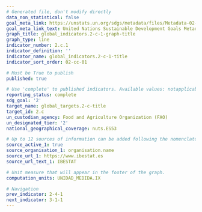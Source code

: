 ```yaml
---
# Generated file, don't modify directly
data_non_statistical: false
goal_meta_link: https://unstats.un.org/sdgs/metadata/files/Metadata-02-0C-01.pdf
goal_meta_link_text: United Nations Sustainable Development Goals Metadata (pdf 232kB)
graph_title: global_indicators.2-c-1-graph-title
graph_type: line
indicator_number: 2.c.1
indicator_definition: ''
indicator_name: global_indicators.2-c-1-title
indicator_sort_order: 02-cc-01

# Must be True to publish
published: true

# Use 'complete' to published indicators. Available values: notapplicable, notstarted, inprogress, complete
reporting_status: complete
sdg_goal: '2'
target_name: global_targets.2-c-title
target_id: 2.c
un_custodian_agency: Food and Agriculture Organization (FAO)
un_designated_tier: '2'
national_geographical_coverage: nuts.ES53

# Up to 12 sources of information can be added following the nomenclature source_active_N, source_organisation_N, etc. being N a number from 1 to 12
source_active_1: true
source_organisation_1: organisation.name
source_url_1: https://www.ibestat.es
source_url_text_1: IBESTAT

# Unit measure that will appear in the footer of the graph.
computation_units: UNIDAD_MEDIDA.IX

# Navigation
prev_indicator: 2-4-1
next_indicator: 3-1-1
---
```

